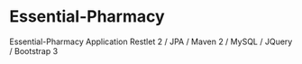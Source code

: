 Essential-Pharmacy
=================

Essential-Pharmacy Application Restlet 2 / JPA / Maven 2 / MySQL / JQuery / Bootstrap 3
